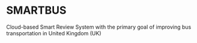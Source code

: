 # SMARTBUS
Cloud-based Smart Review System with the primary goal of improving bus transportation in United Kingdom (UK)
